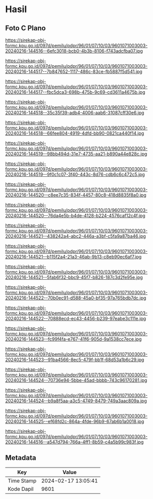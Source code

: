 # Hasil

## Foto C Plano

https://sirekap-obj-formc.kpu.go.id/097d/pemilu/pdpr/96/01/07/10/03/9601071003003-20240216-144516--6efc3018-bcb0-4b3b-8106-f743adcfba07.jpg

https://sirekap-obj-formc.kpu.go.id/097d/pemilu/pdpr/96/01/07/10/03/9601071003003-20240216-144517--7b847652-1117-486c-83ce-fb5887f5d541.jpg

https://sirekap-obj-formc.kpu.go.id/097d/pemilu/pdpr/96/01/07/10/03/9601071003003-20240216-144517--fbc5dca3-698b-475b-9c69-cd3611a4675b.jpg

https://sirekap-obj-formc.kpu.go.id/097d/pemilu/pdpr/96/01/07/10/03/9601071003003-20240216-144518--35c35f39-adb4-4006-aab6-31087cff30e6.jpg

https://sirekap-obj-formc.kpu.go.id/097d/pemilu/pdpr/96/01/07/10/03/9601071003003-20240216-144518--66fee804-4919-4dfd-bb90-0821ca440f14.jpg

https://sirekap-obj-formc.kpu.go.id/097d/pemilu/pdpr/96/01/07/10/03/9601071003003-20240216-144519--98bb494d-31e7-4735-aa21-b890a44e828c.jpg

https://sirekap-obj-formc.kpu.go.id/097d/pemilu/pdpr/96/01/07/10/03/9601071003003-20240216-144519--9f0c1c07-3f40-443c-8d76-cdb6c6c472c5.jpg

https://sirekap-obj-formc.kpu.go.id/097d/pemilu/pdpr/96/01/07/10/03/9601071003003-20240216-144520--c8ee7c35-834f-4457-80c8-418d8835f8a0.jpg

https://sirekap-obj-formc.kpu.go.id/097d/pemilu/pdpr/96/01/07/10/03/9601071003003-20240216-144520--76da4e5b-b4de-4128-b224-4576caf12c4f.jpg

https://sirekap-obj-formc.kpu.go.id/097d/pemilu/pdpr/96/01/07/10/03/9601071003003-20240216-144521--438242a4-abc2-446a-a3bf-c5fa9a87ba46.jpg

https://sirekap-obj-formc.kpu.go.id/097d/pemilu/pdpr/96/01/07/10/03/9601071003003-20240216-144521--b115f2a4-21a3-46ab-9b13-c8eb90ec6af7.jpg

https://sirekap-obj-formc.kpu.go.id/097d/pemilu/pdpr/96/01/07/10/03/9601071003003-20240216-144521--5fab6f32-bbc9-45f7-b826-187c3d2fe95e.jpg

https://sirekap-obj-formc.kpu.go.id/097d/pemilu/pdpr/96/01/07/10/03/9601071003003-20240216-144522--70b0ec91-d588-45a0-bf35-97a765bdb7dc.jpg

https://sirekap-obj-formc.kpu.go.id/097d/pemilu/pdpr/96/01/07/10/03/9601071003003-20240216-144522--70888ecd-ec43-4456-b239-97eabe3c111e.jpg

https://sirekap-obj-formc.kpu.go.id/097d/pemilu/pdpr/96/01/07/10/03/9601071003003-20240216-144523--fc99f4fa-e767-41f6-905d-9a1538cc7ece.jpg

https://sirekap-obj-formc.kpu.go.id/097d/pemilu/pdpr/96/01/07/10/03/9601071003003-20240216-144523--91ba4566-8ec5-479f-bb1f-68d53a1b6c29.jpg

https://sirekap-obj-formc.kpu.go.id/097d/pemilu/pdpr/96/01/07/10/03/9601071003003-20240216-144524--70736e94-5bbe-45ad-bbbb-743c96170281.jpg

https://sirekap-obj-formc.kpu.go.id/097d/pemilu/pdpr/96/01/07/10/03/9601071003003-20240216-144524--b9a8f5aa-a3c5-4749-8479-749a3aac809a.jpg

https://sirekap-obj-formc.kpu.go.id/097d/pemilu/pdpr/96/01/07/10/03/9601071003003-20240216-144525--ef68fd2c-864a-4fde-96b9-67ab6b1a0018.jpg

https://sirekap-obj-formc.kpu.go.id/097d/pemilu/pdpr/96/01/07/10/03/9601071003003-20240216-144516--a547d794-766a-4ff1-8b59-c4a5b99c983f.jpg


## Metadata

| Key        | Value               |
| ---------- | ------------------- |
| Time Stamp | 2024-02-17 13:05:41 |
| Kode Dapil | 9601                |



